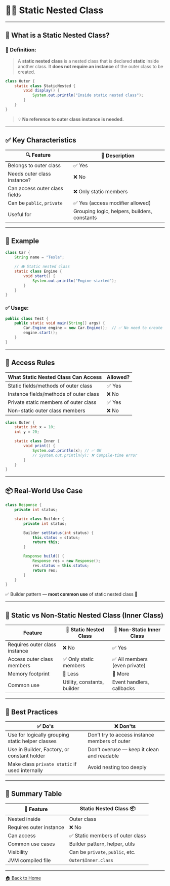 # ⛓️‍💥 Static Nested Class

---

## 🧠 What is a Static Nested Class?

### 📌 Definition:

> A **static nested class** is a nested class that is declared **static** inside another class. It **does not require an instance** of the outer class to be created.

```java
class Outer {
    static class StaticNested {
        void display() {
            System.out.println("Inside static nested class");
        }
    }
}
```

> 💡 **No reference to outer class instance is needed.**

---

## ✅ Key Characteristics

| 🔍 Feature                    | 📌 Description                               |
| ----------------------------- | -------------------------------------------- |
| Belongs to outer class        | ✅ Yes                                        |
| Needs outer class instance?   | ❌ No                                         |
| Can access outer class fields | ❌ Only static members                        |
| Can be `public`, `private`    | ✅ Yes (access modifier allowed)              |
| Useful for                    | Grouping logic, helpers, builders, constants |

---

## 🧪 Example

```java
class Car {
    String name = "Tesla";

    // 🚘 Static nested class
    static class Engine {
        void start() {
            System.out.println("Engine started");
        }
    }
}
```

### ✅ Usage:

```java
public class Test {
    public static void main(String[] args) {
        Car.Engine engine = new Car.Engine();  // ✅ No need to create Car
        engine.start();
    }
}
```

---

## 🔁 Access Rules

| What Static Nested Class Can Access    | Allowed? |
| -------------------------------------- | -------- |
| Static fields/methods of outer class   | ✅ Yes    |
| Instance fields/methods of outer class | ❌ No     |
| Private static members of outer class  | ✅ Yes    |
| Non-static outer class members         | ❌ No     |

```java
class Outer {
    static int x = 10;
    int y = 20;

    static class Inner {
        void print() {
            System.out.println(x); // ✅ OK
            // System.out.println(y); ❌ Compile-time error
        }
    }
}
```

---

## 📦 Real-World Use Case

```java
class Response {
    private int status;

    static class Builder {
        private int status;

        Builder setStatus(int status) {
            this.status = status;
            return this;
        }

        Response build() {
            Response res = new Response();
            res.status = this.status;
            return res;
        }
    }
}
```

✅ Builder pattern — **most common use** of static nested class 💯

---

## 🧱 Static vs Non-Static Nested Class (Inner Class)

| Feature                       | 🧱 Static Nested Class      | 🔄 Non-Static Inner Class    |
| ----------------------------- | --------------------------- | ---------------------------- |
| Requires outer class instance | ❌ No                        | ✅ Yes                        |
| Access outer class members    | ✅ Only static members       | ✅ All members (even private) |
| Memory footprint              | 🔽 Less                     | 🔼 More                      |
| Common use                    | Utility, constants, builder | Event handlers, callbacks    |

---

## 🧼 Best Practices

| ✅ Do's                                           | ❌ Don'ts                                      |
| ------------------------------------------------ | --------------------------------------------- |
| Use for logically grouping static helper classes | Don’t try to access instance members of outer |
| Use in Builder, Factory, or constant holder      | Don’t overuse — keep it clean and readable    |
| Make class `private static` if used internally   | Avoid nesting too deeply                      |

---

## 🏁 Summary Table

| 📌 Feature              | Static Nested Class 📦           |
| ----------------------- | -------------------------------- |
| Nested inside           | Outer class                      |
| Requires outer instance | ❌ No                             |
| Can access              | ✅ Static members of outer class  |
| Common use cases        | Builder pattern, helper, utils   |
| Visibility              | Can be `private`, `public`, etc. |
| JVM compiled file       | `Outer$Inner.class`              |

---
[🏠 Back to Home](../../README.md)